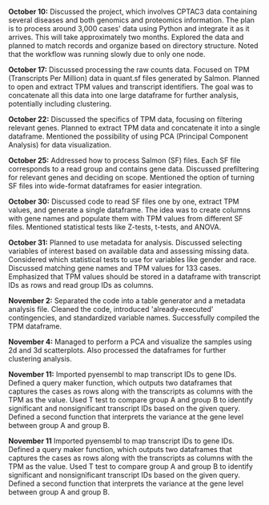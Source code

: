 **October 10:** Discussed the project, which involves CPTAC3 data containing several diseases and both genomics and proteomics information. The plan is to process around 3,000 cases' data using Python and integrate it as it arrives. This will take approximately two months. Explored the data and planned to match records and organize based on directory structure. Noted that the workflow was running slowly due to only one node.

**October 17:** Discussed processing the raw counts data. Focused on TPM (Transcripts Per Million) data in quant.sf files generated by Salmon. Planned to open and extract TPM values and transcript identifiers. The goal was to concatenate all this data into one large dataframe for further analysis, potentially including clustering.

**October 22:** Discussed the specifics of TPM data, focusing on filtering relevant genes. Planned to extract TPM data and concatenate it into a single dataframe. Mentioned the possibility of using PCA (Principal Component Analysis) for data visualization.

**October 25:** Addressed how to process Salmon (SF) files. Each SF file corresponds to a read group and contains gene data. Discussed prefiltering for relevant genes and deciding on scope. Mentioned the option of turning SF files into wide-format dataframes for easier integration.

**October 30:** Discussed code to read SF files one by one, extract TPM values, and generate a single dataframe. The idea was to create columns with gene names and populate them with TPM values from different SF files. Mentioned statistical tests like Z-tests, t-tests, and ANOVA.

**October 31:** Planned to use metadata for analysis. Discussed selecting variables of interest based on available data and assessing missing data. Considered which statistical tests to use for variables like gender and race. Discussed matching gene names and TPM values for 133 cases. Emphasized that TPM values should be stored in a dataframe with transcript IDs as rows and read group IDs as columns.

**November 2:** Separated the code into a table generator and a metadata analysis file. Cleaned the code, introduced 'already-executed' contingencies, and standardized variable names. Successfully compiled the TPM dataframe.

**November 4:** Managed to perform a PCA and visualize the samples using 2d and 3d scatterplots. Also processed the dataframes for further clustering analysis.

**November 11:** Imported pyensembl to map transcript IDs to gene IDs. Defined a query maker function, which outputs two dataframes that captures the cases as rows along with the transcripts as columns with the TPM as the value. Used T test to compare group A and group B to identify significant and nonsignificant transcript IDs based on the given query. Defined a second function that interprets the variance at the gene level between group A and group B.

**November 11** Imported pyensembl to map transcript IDs to gene IDs. Defined a query maker function, which outputs two dataframes that captures the cases as rows along with the transcripts as columns with the TPM as the value. Used T test to compare group A and group B to identify significant and nonsignificant transcript IDs based on the given query. Defined a second function that interprets the variance at the gene level between group A and group B. 
